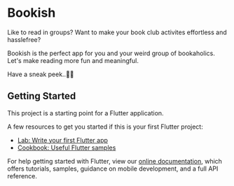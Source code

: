 # Bookish

Like to read in groups? Want to make your book club activites effortless and hasslefree?

Bookish is the perfect app for you and your weird group of bookaholics.
Let's make reading more fun and meaningful.

Have a sneak peek..🙈🙈

## Getting Started

This project is a starting point for a Flutter application.

A few resources to get you started if this is your first Flutter project:

- [Lab: Write your first Flutter app](https://flutter.dev/docs/get-started/codelab)
- [Cookbook: Useful Flutter samples](https://flutter.dev/docs/cookbook)

For help getting started with Flutter, view our
[online documentation](https://flutter.dev/docs), which offers tutorials,
samples, guidance on mobile development, and a full API reference.
